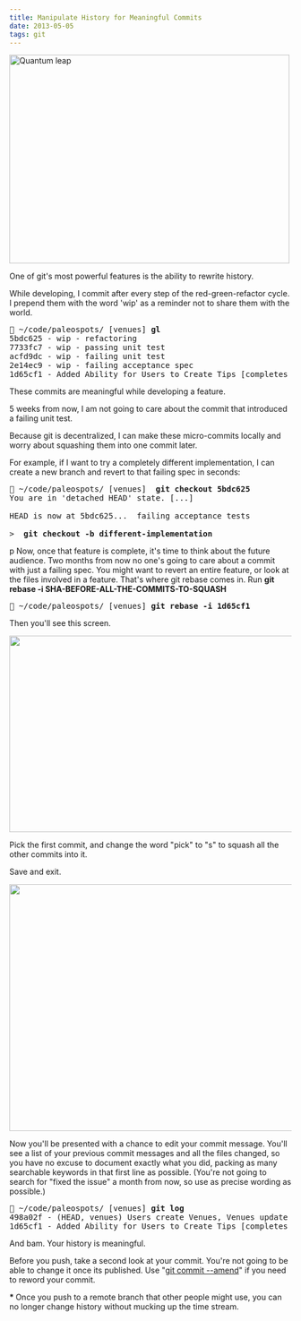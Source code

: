 ```yaml
---
title: Manipulate History for Meaningful Commits
date: 2013-05-05
tags: git
---
```


<div><img src="https://dl.dropboxusercontent.com/s/557cxr504tong76/quantum-leap.jpg" alt="Quantum leap" title="quantum-leap.jpg" border="0" width="500" height="373" /></div>

One of git's most powerful features is the ability to rewrite history.

While developing, I commit after every step of the red-green-refactor cycle. I prepend them with the word 'wip' as a reminder not to share them with the world.

<pre> ~/code/paleospots/ [venues] <b>gl</b>
5bdc625 - wip - refactoring
7733fc7 - wip - passing unit test
acfd9dc - wip - failing unit test
2e14ec9 - wip - failing acceptance spec
1d65cf1 - Added Ability for Users to Create Tips [completes #14]</pre>

These commits are meaningful while developing a feature.

5 weeks from now, I am not going to care about the commit that introduced a failing unit test.

Because git is decentralized, I can make these micro-commits locally and worry about squashing them into one commit later.

For example, if I want to try a completely different implementation, I can create a new branch and revert to that failing spec in seconds:

<pre> ~/code/paleospots/ [venues] <strong> git checkout 5bdc625</strong>
You are in 'detached HEAD' state. [...]

HEAD is now at 5bdc625...  failing acceptance tests

&gt; <strong> git checkout -b different-implementation</strong></pre>

p Now, once that feature is complete, it's time to think about the future audience. Two months from now no one's going to care about a commit with just a failing spec. You might want to revert an entire feature, or look at the files involved in a feature.  That's where git rebase comes in.  Run <strong>git rebase -i SHA-BEFORE-ALL-THE-COMMITS-TO-SQUASH</strong>

<pre> ~/code/paleospots/ [venues] <strong>git rebase -i 1d65cf1</strong></pre>

Then you'll see this screen.

<img src="https://dl.dropboxusercontent.com/s/y8js0jqdrv5p64e/Screen-Shot-2012-10-17-at-8.46.49-PM.png" border="0" width="600" height="351" />

Pick the first commit, and change the word "pick" to "s" to squash all the other commits into it. 

Save and exit.

<img src="http://www.barrison.com/wp-content/uploads/2012/10/Screen-Shot-2012-10-17-at-8.50.10-PM.png" border="0" width="600" height="441" />


Now you'll be presented with a chance to edit your commit message.  You'll see a list of your previous commit messages and all the files changed, so you have no excuse to document exactly what you did, packing as many searchable keywords in that first line as possible.  (You're not going to search for "fixed the issue" a month from now, so use as precise wording as possible.)

<pre> ~/code/paleospots/ [venues] <strong>git log</strong>
498a02f - (HEAD, venues) Users create Venues, Venues update their lat/long from an address [completes #23421] (7 hours ago) Len Smith
1d65cf1 - Added Ability for Users to Create Tips [completes #14] (2 weeks ago) Len Smith</pre>

And bam. Your history is meaningful.

Before you push, take a second look at your commit.  You're not going to be able to change it once its published. Use "<a href="http://nathanhoad.net/git-amend-your-last-commit">git commit --amend</a>" if you need to reword your commit.

<strong>* </strong>Once you push to a remote branch that other people might use, you can no longer change history without mucking up the time stream.
